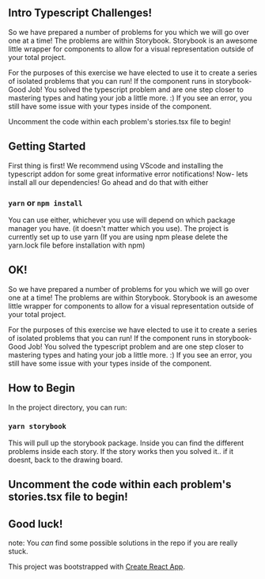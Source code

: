 ## Intro Typescript Challenges!


So we have prepared a number of problems for you which we will go over one at a time!
The problems are within Storybook. Storybook is an awesome little wrapper for components to allow for a visual representation outside of your total project. 
  
For the purposes of this exercise we have elected to use it to create a series of isolated problems that you can run! If the component runs in storybook- Good Job! You solved the typescript problem and are one step closer to mastering types and hating your job a little more. :) If you see an error, you still have some issue with your types inside of the component. 

Uncomment the code within each problem's stories.tsx file to begin!


## Getting Started

First thing is first!
We recommend using VScode and installing the typescript addon for some great informative error notifications!
Now- lets install all our dependencies! 
Go ahead and do that with either 

### `yarn` or `npm install`

You can use either, whichever you use will depend on which package manager you have. 
(it doesn't matter which you use).
The project is currently set up to use yarn (If you are using npm please delete the yarn.lock file before installation with npm)

## OK! 

So we have prepared a number of problems for you which we will go over one at a time!
The problems are within Storybook.
Storybook is an awesome little wrapper for components
to allow for a visual representation outside of your total project. 

For the purposes of this exercise we have elected to use it to create a series of isolated problems that you can run!
If the component runs in storybook- Good Job! You solved the typescript problem and are one step closer to mastering types and hating your job a little more. :) If you see an error, you still have some issue with your types inside of the component. 

## How to Begin 

In the project directory, you can run:

### `yarn storybook`

This will pull up the storybook package. Inside you can find the different problems inside each story. If the story works then you solved it.. if it doesnt, back to the drawing board. 

## Uncomment the code within each problem's stories.tsx file to begin!

## Good luck!

note: You _can_ find some possible solutions in the repo if you are really stuck. 

This project was bootstrapped with [Create React App](https://github.com/facebook/create-react-app).